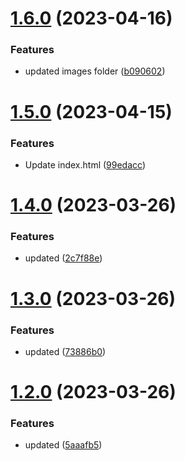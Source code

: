 # [1.6.0](https://github.com/manthanank/manthanank.github.io/compare/v1.5.0...v1.6.0) (2023-04-16)


### Features

* updated images folder ([b090602](https://github.com/manthanank/manthanank.github.io/commit/b09060268d911f2cd869e0bade3e603f9233ac90))



# [1.5.0](https://github.com/manthanank/manthanank.github.io/compare/v1.4.0...v1.5.0) (2023-04-15)


### Features

* Update index.html ([99edacc](https://github.com/manthanank/manthanank.github.io/commit/99edacc7242b449ddc8eb5f0a3bc6ce029bb4e21))



# [1.4.0](https://github.com/manthanank/manthanank.github.io/compare/v1.3.0...v1.4.0) (2023-03-26)


### Features

* updated ([2c7f88e](https://github.com/manthanank/manthanank.github.io/commit/2c7f88eb8a12854b6061acd35f7894991450a360))



# [1.3.0](https://github.com/manthanank/manthanank.github.io/compare/v1.2.0...v1.3.0) (2023-03-26)


### Features

* updated ([73886b0](https://github.com/manthanank/manthanank.github.io/commit/73886b0a0a941c72c821be461785a90646e2e051))



# [1.2.0](https://github.com/manthanank/manthanank.github.io/compare/v1.1.0...v1.2.0) (2023-03-26)


### Features

* updated ([5aaafb5](https://github.com/manthanank/manthanank.github.io/commit/5aaafb569fbd3585d799d5104e67f0f12d5b0038))



